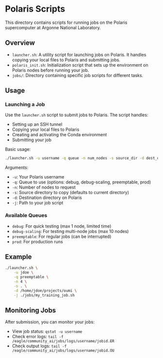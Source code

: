 # Polaris Scripts

This directory contains scripts for running jobs on the Polaris supercomputer at Argonne National Laboratory.

## Overview

- `launcher.sh`: A utility script for launching jobs on Polaris. It handles copying your local files to Polaris and submitting jobs.
- `polaris_init.sh`: Initialization script that sets up the environment on Polaris nodes before running your job.
- `jobs/`: Directory containing specific job scripts for different tasks.

## Usage

### Launching a Job

Use the `launcher.sh` script to submit jobs to Polaris. The script handles:
- Setting up an SSH tunnel
- Copying your local files to Polaris
- Creating and activating the Conda environment
- Submitting your job

Basic usage:
```bash
./launcher.sh -u username -q queue -n num_nodes -s source_dir -d dest_dir -j job_script
```

Arguments:
- `-u`: Your Polaris username
- `-q`: Queue to use (options: debug, debug-scaling, preemptable, prod)
- `-n`: Number of nodes to request
- `-s`: Source directory to copy (defaults to current directory)
- `-d`: Destination directory on Polaris
- `-j`: Path to your job script


### Available Queues

- `debug`: For quick testing (max 1 node, limited time)
- `debug-scaling`: For testing multi-node jobs (max 10 nodes)
- `preemptable`: For regular jobs (can be interrupted)
- `prod`: For production runs

## Example

```bash
./launcher.sh \
    -u jdoe \
    -q preemptable \
    -n 4 \
    -s . \
    -d /home/jdoe/projects/oumi \
    -j ./jobs/my_training_job.sh
```

## Monitoring Jobs

After submission, you can monitor your jobs:
- View job status: `qstat -u username`
- Check error logs: `tail -f /eagle/community_ai/jobs/logs/username/jobid.ER`
- Check output logs: `tail -f /eagle/community_ai/jobs/logs/username/jobid.OU`
